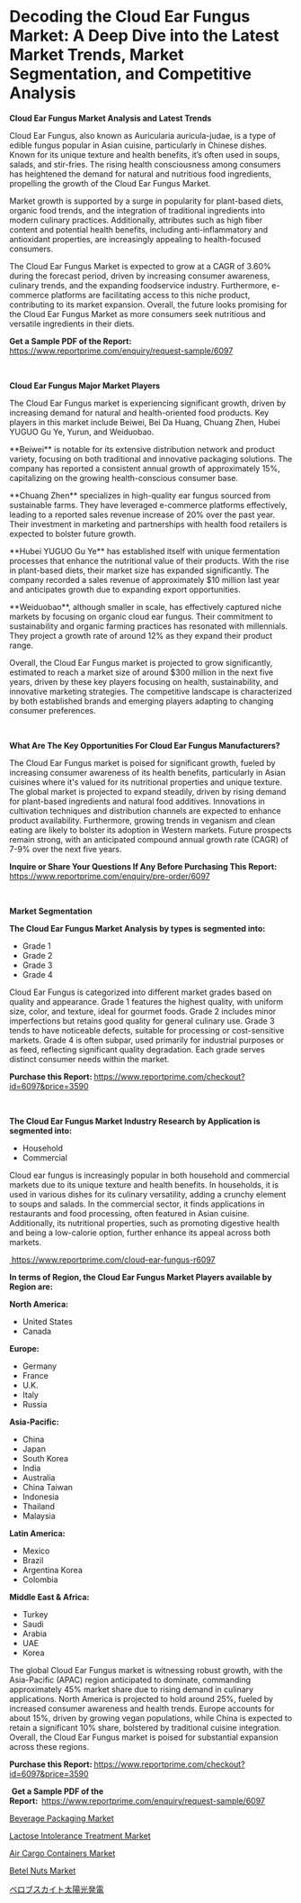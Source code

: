 <p><h1>Decoding the Cloud Ear Fungus Market: A Deep Dive into the Latest Market Trends, Market Segmentation, and Competitive Analysis</h1></p><p><strong>Cloud Ear Fungus Market Analysis and Latest Trends</strong></p>
<p><p>Cloud Ear Fungus, also known as Auricularia auricula-judae, is a type of edible fungus popular in Asian cuisine, particularly in Chinese dishes. Known for its unique texture and health benefits, it’s often used in soups, salads, and stir-fries. The rising health consciousness among consumers has heightened the demand for natural and nutritious food ingredients, propelling the growth of the Cloud Ear Fungus Market.</p><p>Market growth is supported by a surge in popularity for plant-based diets, organic food trends, and the integration of traditional ingredients into modern culinary practices. Additionally, attributes such as high fiber content and potential health benefits, including anti-inflammatory and antioxidant properties, are increasingly appealing to health-focused consumers. </p><p>The Cloud Ear Fungus Market is expected to grow at a CAGR of 3.60% during the forecast period, driven by increasing consumer awareness, culinary trends, and the expanding foodservice industry. Furthermore, e-commerce platforms are facilitating access to this niche product, contributing to its market expansion. Overall, the future looks promising for the Cloud Ear Fungus Market as more consumers seek nutritious and versatile ingredients in their diets.</p></p>
<p><strong>Get a Sample PDF of the Report:&nbsp;</strong> <a href="https://www.reportprime.com/enquiry/request-sample/6097">https://www.reportprime.com/enquiry/request-sample/6097</a></p>
<p>&nbsp;</p>
<p><strong>Cloud Ear Fungus Major Market Players</strong></p>
<p><p>The Cloud Ear Fungus market is experiencing significant growth, driven by increasing demand for natural and health-oriented food products. Key players in this market include Beiwei, Bei Da Huang, Chuang Zhen, Hubei YUGUO Gu Ye, Yurun, and Weiduobao. </p><p>**Beiwei** is notable for its extensive distribution network and product variety, focusing on both traditional and innovative packaging solutions. The company has reported a consistent annual growth of approximately 15%, capitalizing on the growing health-conscious consumer base.</p><p>**Chuang Zhen** specializes in high-quality ear fungus sourced from sustainable farms. They have leveraged e-commerce platforms effectively, leading to a reported sales revenue increase of 20% over the past year. Their investment in marketing and partnerships with health food retailers is expected to bolster future growth.</p><p>**Hubei YUGUO Gu Ye** has established itself with unique fermentation processes that enhance the nutritional value of their products. With the rise in plant-based diets, their market size has expanded significantly. The company recorded a sales revenue of approximately $10 million last year and anticipates growth due to expanding export opportunities.</p><p>**Weiduobao**, although smaller in scale, has effectively captured niche markets by focusing on organic cloud ear fungus. Their commitment to sustainability and organic farming practices has resonated with millennials. They project a growth rate of around 12% as they expand their product range.</p><p>Overall, the Cloud Ear Fungus market is projected to grow significantly, estimated to reach a market size of around $300 million in the next five years, driven by these key players focusing on health, sustainability, and innovative marketing strategies. The competitive landscape is characterized by both established brands and emerging players adapting to changing consumer preferences.</p></p>
<p>&nbsp;</p>
<p><strong>What Are The Key Opportunities For Cloud Ear Fungus Manufacturers?</strong></p>
<p><p>The Cloud Ear Fungus market is poised for significant growth, fueled by increasing consumer awareness of its health benefits, particularly in Asian cuisines where it's valued for its nutritional properties and unique texture. The global market is projected to expand steadily, driven by rising demand for plant-based ingredients and natural food additives. Innovations in cultivation techniques and distribution channels are expected to enhance product availability. Furthermore, growing trends in veganism and clean eating are likely to bolster its adoption in Western markets. Future prospects remain strong, with an anticipated compound annual growth rate (CAGR) of 7-9% over the next five years.</p></p>
<p><strong>Inquire or Share Your Questions If Any Before Purchasing This Report:</strong> <a href="https://www.reportprime.com/enquiry/pre-order/6097">https://www.reportprime.com/enquiry/pre-order/6097</a></p>
<p>&nbsp;</p>
<p><strong>Market Segmentation</strong></p>
<p><strong>The Cloud Ear Fungus Market Analysis by types is segmented into:</strong></p>
<p><ul><li>Grade 1</li><li>Grade 2</li><li>Grade 3</li><li>Grade 4</li></ul></p>
<p><p>Cloud Ear Fungus is categorized into different market grades based on quality and appearance. Grade 1 features the highest quality, with uniform size, color, and texture, ideal for gourmet foods. Grade 2 includes minor imperfections but retains good quality for general culinary use. Grade 3 tends to have noticeable defects, suitable for processing or cost-sensitive markets. Grade 4 is often subpar, used primarily for industrial purposes or as feed, reflecting significant quality degradation. Each grade serves distinct consumer needs within the market.</p></p>
<p><strong>Purchase this Report:&nbsp;</strong><a href="https://www.reportprime.com/checkout?id=6097&price=3590">https://www.reportprime.com/checkout?id=6097&price=3590</a></p>
<p>&nbsp;</p>
<p><strong>The Cloud Ear Fungus Market Industry Research by Application is segmented into:</strong></p>
<p><ul><li>Household</li><li>Commercial</li></ul></p>
<p><p>Cloud ear fungus is increasingly popular in both household and commercial markets due to its unique texture and health benefits. In households, it is used in various dishes for its culinary versatility, adding a crunchy element to soups and salads. In the commercial sector, it finds applications in restaurants and food processing, often featured in Asian cuisine. Additionally, its nutritional properties, such as promoting digestive health and being a low-calorie option, further enhance its appeal across both markets.</p></p>
<p><a href="https://www.reportprime.com/cloud-ear-fungus-r6097">&nbsp;https://www.reportprime.com/cloud-ear-fungus-r6097</a></p>
<p><strong>In terms of Region, the Cloud Ear Fungus Market Players available by Region are:</strong></p>
<p>
    <p> <strong> North America: </strong>
        <ul>
            <li>United States</li>
            <li>Canada</li>
        </ul>
        </p> 
    <p> <strong> Europe: </strong>
        <ul>
            <li>Germany</li>
            <li>France</li>
            <li>U.K.</li>
            <li>Italy</li>
            <li>Russia</li>
        </ul>
        </p> 
    <p> <strong> Asia-Pacific: </strong>
        <ul>
            <li>China</li>
            <li>Japan</li>
            <li>South Korea</li>
            <li>India</li>
            <li>Australia</li>
            <li>China Taiwan</li>
            <li>Indonesia</li>
            <li>Thailand</li>
            <li>Malaysia</li>
        </ul>
        </p> 
    <p> <strong> Latin America: </strong>
        <ul>
            <li>Mexico</li>
            <li>Brazil</li>
            <li>Argentina Korea</li>
            <li>Colombia</li>
        </ul>
        </p> 
    <p> <strong> Middle East & Africa: </strong>
        <ul>
            <li>Turkey</li>
            <li>Saudi</li>
            <li>Arabia</li>
            <li>UAE</li>
            <li>Korea</li>
        </ul>
    </p>
    </p>
<p><p>The global Cloud Ear Fungus market is witnessing robust growth, with the Asia-Pacific (APAC) region anticipated to dominate, commanding approximately 45% market share due to rising demand in culinary applications. North America is projected to hold around 25%, fueled by increased consumer awareness and health trends. Europe accounts for about 15%, driven by growing vegan populations, while China is expected to retain a significant 10% share, bolstered by traditional cuisine integration. Overall, the Cloud Ear Fungus market is poised for substantial expansion across these regions.</p></p>
<p><strong>Purchase this Report: </strong><a href="https://www.reportprime.com/checkout?id=6097&price=3590">https://www.reportprime.com/checkout?id=6097&price=3590</a></p>
<p>&nbsp;<strong>Get a Sample PDF of the Report:&nbsp;&nbsp;</strong><a href="https://www.reportprime.com/enquiry/request-sample/6097">https://www.reportprime.com/enquiry/request-sample/6097</a></p>
<p><strong></strong></p>
<p><p><a href="https://github.com/SanjidaKhan901/Market-Research-Report-List-1/blob/main/beverage-packaging-market.md">Beverage Packaging Market</a></p><p><a href="https://www.linkedin.com/pulse/lactose-intolerance-treatment-market-trends-focusing-insight-fheuf?trackingId=gv90AJ0tR%2F6lU3FxDvqfFg%3D%3D">Lactose Intolerance Treatment Market</a></p><p><a href="https://medium.com/@audieyost2008/how-regional-and-global-trends-are-shaping-the-air-cargo-containers-market-for-the-year-2024-2031-3182de3c9268">Air Cargo Containers Market</a></p><p><a href="https://github.com/olyy49keyt/Market-Research-Report-List-1/blob/main/betel-nuts-market.md">Betel Nuts Market</a></p><p><a href="https://medium.com/@gordonjast2023/%E4%BB%A5%E4%B8%8B%E3%81%AE%E6%96%87%E3%82%92%E6%97%A5%E6%9C%AC%E8%AA%9E%E3%81%AB%E7%BF%BB%E8%A8%B3%E3%81%97%E3%81%BE%E3%81%99-%E4%BB%8A%E5%BE%8C%E6%95%B0%E5%B9%B4%E9%96%93%E3%81%A7%E3%83%9A%E3%83%AD%E3%83%96%E3%82%B9%E3%82%AB%E3%82%A4%E3%83%88%E5%85%89%E8%B5%B7%E9%9B%BB%E5%8A%9B%E5%B8%82%E5%A0%B4%E3%81%AB%E5%BD%B1%E9%9F%BF%E3%82%92%E4%B8%8E%E3%81%88%E3%82%8B%E8%A6%81%E5%9B%A0%E3%81%AF%E4%BD%95%E3%81%A7%E3%81%99%E3%81%8B-%E5%B8%82%E5%A0%B4%E8%A3%BD%E5%93%81%E3%81%8A%E3%82%88%E3%81%B3%E5%9C%B0%E5%9F%9F%E5%88%86%E6%9E%90-2024%E5%B9%B4-2031%E5%B9%B4-9d23257f769f">ペロブスカイト太陽光発電</a></p></p>